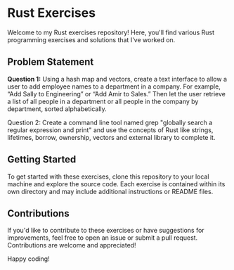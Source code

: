 # Rust Exercises

Welcome to my Rust exercises repository! Here, you'll find various Rust programming exercises and solutions that I've worked on.

## Problem Statement

**Question 1:** 
Using a hash map and vectors, create a text interface to allow a user to add employee names to a department in a company. For example, “Add Sally to Engineering” or “Add Amir to Sales.” Then let the user retrieve a list of all people in a department or all people in the company by department, sorted alphabetically.

Question 2: Create a command line tool named grep "globally search a regular expression and print" and use the concepts of Rust like strings, lifetimes, borrow, ownership, vectors and external library to complete it.

## Getting Started

To get started with these exercises, clone this repository to your local machine and explore the source code. Each exercise is contained within its own directory and may include additional instructions or README files.

## Contributions

If you'd like to contribute to these exercises or have suggestions for improvements, feel free to open an issue or submit a pull request. Contributions are welcome and appreciated!

Happy coding!
